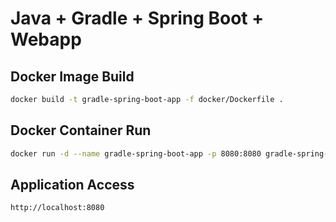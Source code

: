 # Java + Gradle + Spring Boot + Webapp

## Docker Image Build

```bash
docker build -t gradle-spring-boot-app -f docker/Dockerfile .
```

## Docker Container Run

```bash
docker run -d --name gradle-spring-boot-app -p 8080:8080 gradle-spring-boot-app
```

## Application Access

```bash
http://localhost:8080
```